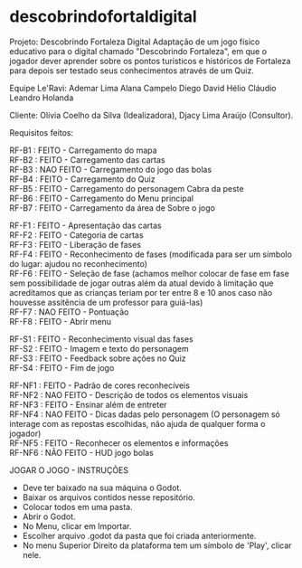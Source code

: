 # descobrindofortaldigital
Projeto: Descobrindo Fortaleza Digital
Adaptação de um jogo físico educativo para o digital chamado "Descobrindo Fortaleza", em que o jogador dever aprender sobre os pontos turisticos e históricos de Fortaleza para depois ser testado seus conhecimentos através de um Quiz.

Equipe Le'Ravi:
Ademar Lima
Alana Campelo
Diego David
Hélio Cláudio
Leandro Holanda

Cliente:
Olívia Coelho da Silva (Idealizadora), Djacy Lima Araújo (Consultor).

Requisitos feitos:

RF-B1 : FEITO      - Carregamento do mapa<br/>
RF-B2 : FEITO      - Carregamento das cartas<br/>
RF-B3 : NAO FEITO  - Carregamento do jogo das bolas<br/>
RF-B4 : FEITO      - Carregamento do Quiz<br/>
RF-B5 : FEITO      - Carregamento do personagem Cabra da peste<br/>
RF-B6 : FEITO      - Carregamento do Menu principal<br/>
RF-B7 : FEITO      - Carregamento da área de Sobre o jogo<br/>
 
RF-F1 : FEITO      - Apresentação das cartas<br/>
RF-F2 : FEITO      - Categoria de cartas<br/>
RF-F3 : FEITO      - Liberação de fases<br/>
RF-F4 : FEITO      - Reconhecimento de fases (modificada para ser um símbolo do lugar: ajudou no reconhecimento)<br/>
RF-F6 : FEITO      - Seleção de fase (achamos melhor colocar de fase em fase sem possibilidade de jogar outras além da atual devido à limitação que acreditamos que as crianças teriam por ter entre 8 e 10 anos caso não houvesse assitência de um professor para guiá-las)<br/>
RF-F7 : NAO FEITO  - Pontuação<br/>
RF-F8 : FEITO      - Abrir menu<br/>

RF-S1 : FEITO      - Reconhecimento visual das fases<br/>
RF-S2 : FEITO      - Imagem e texto do personagem<br/>
RF-S3 : FEITO      - Feedback sobre ações no Quiz<br/>
RF-S4 : FEITO      - Fim de jogo<br/>
 
RF-NF1 : FEITO     - Padrão de cores reconhecíveis<br/>
RF-NF2 : NAO FEITO - Descrição de todos os elementos visuais<br/>
RF-NF3 : FEITO     - Ensinar além de entreter<br/>
RF-NF4 : NAO FEITO - Dicas dadas pelo personagem (O personagem só interage com as repostas escolhidas, não ajuda de qualquer forma o jogador)<br/>
RF-NF5 : FEITO     - Reconhecer os elementos e informações<br/>
RF-NF6 : NÃO FEITO - HUD jogo bolas<br/>

JOGAR O JOGO - INSTRUÇÕES

- Deve ter baixado na sua máquina o Godot.
- Baixar os arquivos contidos nesse repositório.
- Colocar todos em uma pasta.
- Abrir o Godot.
- No Menu, clicar em Importar.
- Escolher arquivo .godot da pasta que foi criada anteriormente.
- No menu Superior Direito da plataforma tem um símbolo de 'Play', clicar nele.

